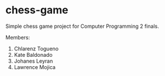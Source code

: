  # chess-game

Simple chess game project for Computer Programming 2 finals.

Members:
<ol>
    <li>Chlarenz Togueno</li>
    <li>Kate Baldonado</li>
    <li>Johanes Leyran</li>
    <li>Lawrence Mojica</li>
</ol>